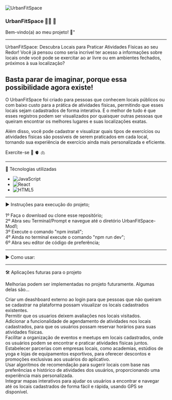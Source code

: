 ![UrbanFitSpace](../src/Public/logoUrban(1).png)
  ### UrbanFitSpace :weight_lifting_woman: :heartbeat:

Bem-vindo(a) ao meu projeto! :smiling_face_with_three_hearts:"

_______________________________________________________________________________________________________________________________________

UrbanFitSpace: Descubra Locais para Praticar Atividades Físicas ao seu Redor!
Você já pensou como seria incrível ter acesso a informações sobre locais onde você pode se exercitar ao ar livre ou em ambientes fechados, próximos à sua localização?

## Basta parar de imaginar, porque essa possibilidade agora existe!
O UrbanFitSpace foi criado para pessoas que conhecem locais públicos ou com baixo custo para a prática de atividades físicas, permitindo que esses locais sejam cadastrados de forma interativa. E o melhor de tudo é que esses registros podem ser visualizados por quaisquer outras pessoas que queiram encontrar os melhores lugares e suas localizações exatas.

Além disso, você pode cadastrar e visualizar quais tipos de exercícios ou atividades físicas são possíveis de serem praticados em cada local, tornando sua experiência de exercício ainda mais personalizada e eficiente.

Exercite-se :brain:
            :anatomical_heart:
            :lungs:

            
_______________________________________________________________________________________________________________________________________

:floppy_disk:  Técnologias utilizadas

- ![JavaScript](https://img.shields.io/badge/javascript-%23323330.svg?style=for-the-badge&logo=javascript&logoColor=%23F7DF1E)
- ![React](https://img.shields.io/badge/react-%2320232a.svg?style=for-the-badge&logo=react&logoColor=%2361DAFB)
- ![HTML5](https://img.shields.io/badge/html5-%23E34F26.svg?style=for-the-badge&logo=html5&logoColor=white)


-----------------------------                      --------------------------------                    --------------------------------

:arrow_forward:  Instruções para execução do projeto;<br><br>
1º Faça o download ou clone esse repositório;<br>
2º Abra seu Terminal/Prompt e navegue até o diretório UrbanFitSpace-Mod1;<br>
3º Execute o comando "npm install";<br>
4º Ainda no terminal execute o comando "npm run dev";<br>
6º Abra seu editor de código de preferência;<br>



-----------------------------                      --------------------------------                    --------------------------------

:arrow_forward:  Como usar:


-----------------------------                      --------------------------------                    --------------------------------


:hammer_and_wrench:  Aplicações futuras para o projeto<br>

Melhorias podem ser implementadas no projeto futuramente. Algumas delas são...<br>

Criar um deashboard externo ao login para que pessoas que não queiram se cadastrar na plataforma possam visualizar os locais cadastrados existentes.<br>
Permitir que os usuarios deixem avaliações nos locais visitados.<br>
Adicionar a funcionalidade de agendamento de atividades nos locais cadastrados, para que os usuários possam reservar horários para suas atividades físicas.<br>
Facilitar a organização de eventos e meetups em locais cadastrados, onde os usuários podem se encontrar e praticar atividades físicas juntos.<br>
Estabelecer parcerias com empresas locais, como academias, estúdios de yoga e lojas de equipamentos esportivos, para oferecer descontos e promoções exclusivas aos usuários do aplicativo.<br>
Usar algoritmos de recomendação para sugerir locais com base nas preferências e histórico de atividades dos usuários, proporcionando uma experiência mais personalizada.<br>
Integrar mapas interativos para ajudar os usuários a encontrar e navegar até os locais cadastrados de forma fácil e rápida, usando GPS se disponível.<br>
